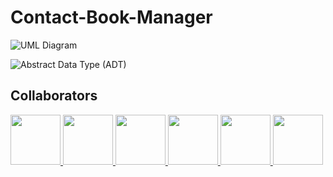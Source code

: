 # Contact-Book-Manager

![UML Diagram](https://i.imgur.com/JPwiO58.jpeg)


![Abstract Data Type (ADT)](https://i.imgur.com/zw4akee.jpeg)

## Collaborators

<a href="https://github.com/Tahanyemad16">
  <img src="https://avatars.githubusercontent.com/Tahanyemad16?v=4" width="80" />
</a>
<a href="https://github.com/basmalaeltabakh">
  <img src="https://avatars.githubusercontent.com/basmalaeltabakh?v=4" width="80" />
</a>
<a href="https://github.com/tasnimelgarbi">
  <img src="https://avatars.githubusercontent.com/tasnimelgarbi?v=4" width="80" />
</a>
<a href="https://github.com/ayahamdy44">
  <img src="https://avatars.githubusercontent.com/ayahamdy44?v=4" width="80" />
</a>
<a href="https://github.com/JohnAmgad17">
  <img src="https://avatars.githubusercontent.com/JohnAmgad17?v=4" width="80" />
</a>
<a href="https://github.com/Bas77sel">
  <img src="https://avatars.githubusercontent.com/Bas77sel?v=4" width="80" />
</a>
